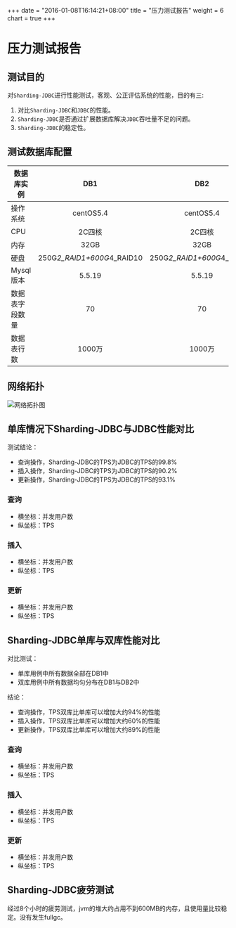 +++
date = "2016-01-08T16:14:21+08:00"
title = "压力测试报告"
weight = 6
chart = true
+++
# 压力测试报告
## 测试目的
对`Sharding-JDBC`进行性能测试，客观、公正评估系统的性能，目的有三:

1. 对比`Sharding-JDBC`和`JDBC`的性能。
1. `Sharding-JDBC`是否通过扩展数据库解决`JDBC`吞吐量不足的问题。
1. `Sharding-JDBC`的稳定性。

## 测试数据库配置

| 数据库实例  | DB1                        | DB2                        |
| -----------|:--------------------------:| :-------------------------:|
| 操作系统    | centOS5.4                  | centOS5.4                  |
| CPU        | 2C四核                      | 2C四核                     |
| 内存        | 32GB                       | 32GB                       |
| 硬盘        | 250G*2_RAID1+600G*4_RAID10 | 250G*2_RAID1+600G*4_RAID10 |
| Mysql版本   | 5.5.19                     | 5.5.19                     |
| 数据表字段数量   | 70                    | 70                  |
| 数据表行数   | 1000万                   | 1000万                   |
## 网络拓扑

![网络拓扑图](img/stress_test_arch.png)
## 单库情况下Sharding-JDBC与JDBC性能对比
测试结论：

- 查询操作，Sharding-JDBC的TPS为JDBC的TPS的99.8%
- 插入操作，Sharding-JDBC的TPS为JDBC的TPS的90.2%
- 更新操作，Sharding-JDBC的TPS为JDBC的TPS的93.1%

### 查询
- 横坐标：并发用户数
- 纵坐标：TPS

<canvas id="compareQuery" width="400" height="150"></canvas>

### 插入

- 横坐标：并发用户数
- 纵坐标：TPS

<canvas id="compareInsert" width="400" height="150"></canvas>

### 更新

- 横坐标：并发用户数
- 纵坐标：TPS

<canvas id="compareUpdate" width="400" height="150"></canvas>

## Sharding-JDBC单库与双库性能对比
对比测试：

- 单库用例中所有数据全部在DB1中
- 双库用例中所有数据均匀分布在DB1与DB2中

结论：

- 查询操作，TPS双库比单库可以增加大约94%的性能
- 插入操作，TPS双库比单库可以增加大约60%的性能
- 更新操作，TPS双库比单库可以增加大约89%的性能

### 查询
- 横坐标：并发用户数
- 纵坐标：TPS

<canvas id="singleAndDubbleQuery" width="400" height="150"></canvas>

### 插入
- 横坐标：并发用户数
- 纵坐标：TPS

<canvas id="singleAndDubbleInsert" width="400" height="150"></canvas>

### 更新
- 横坐标：并发用户数
- 纵坐标：TPS

<canvas id="singleAndDubbleUpdate" width="400" height="150"></canvas>

## Sharding-JDBC疲劳测试
经过8个小时的疲劳测试，jvm的堆大约占用不到600MB的内存，且使用量比较稳定。没有发生fullgc。
<canvas id="fatigueTest" width="400" height="150"></canvas>


